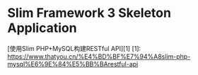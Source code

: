 # Slim Framework 3 Skeleton Application
[使用Slim PHP+MySQL构建RESTful API][1]
[1]: https://www.thatyou.cn/%E4%BD%BF%E7%94%A8slim-php-mysql%E6%9E%84%E5%BB%BArestful-api